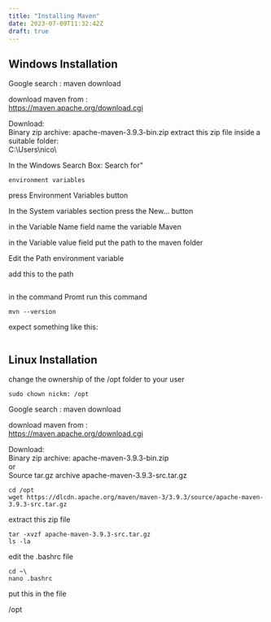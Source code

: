 ```yaml
---
title: "Installing Maven"
date: 2023-07-09T11:32:42Z
draft: true
---
```


## Windows Installation
Google search : maven download

download maven from : \
https://maven.apache.org/download.cgi

Download: \
Binary zip archive:  apache-maven-3.9.3-bin.zip
extract this zip file inside a suitable folder: \
C:\Users\nico\

In the Windows Search Box: Search for"
```
environment variables
```
press Environment Variables button

In the System variables section
press the New... button

in the Variable Name field
name the variable Maven

in the Variable value field
put the path to the maven folder

Edit the Path  environment variable

add this to the path
```

```

in the command Promt run this command
```
mvn --version
```
expect something like this:
```

```

## Linux Installation
change the ownership of the /opt folder to your user
```
sudo chown nickm: /opt
```

Google search : maven download

download maven from : \
https://maven.apache.org/download.cgi

Download: \
Binary zip archive:  apache-maven-3.9.3-bin.zip \
or \
Source tar.gz archive   apache-maven-3.9.3-src.tar.gz

```
cd /opt
wget https://dlcdn.apache.org/maven/maven-3/3.9.3/source/apache-maven-3.9.3-src.tar.gz
```
extract this zip file
```
tar -xvzf apache-maven-3.9.3-src.tar.gz
ls -la

```
edit the .bashrc file
```
cd ~\
nano .bashrc
```
put this in the file

/opt
